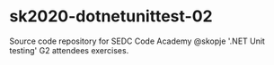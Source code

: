 # sk2020-dotnetunittest-02
Source code repository for SEDC Code Academy @skopje '.NET Unit testing' G2 attendees exercises.
